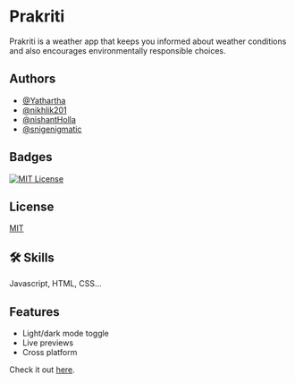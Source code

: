 
# Prakriti

Prakriti is a weather app that keeps you informed about weather conditions and also encourages environmentally responsible choices.




## Authors

- [@Yathartha](https://www.github.com/Yathartha19)
- [@nikhlik201](https://github.com/nikhilk205)
- [@nishantHolla](https://github.com/nishantHolla)
- [@snigenigmatic](https://github.com/snigenigmatic)



## Badges

[![MIT License](https://img.shields.io/badge/License-MIT-green.svg)](https://choosealicense.com/licenses/mit/)



## License

[MIT](https://choosealicense.com/licenses/mit/)






## 🛠 Skills
Javascript, HTML, CSS...


## Features

- Light/dark mode toggle
- Live previews
- Cross platform


Check it out [here](https://yathartha19.github.io/Prakriti-html/).
